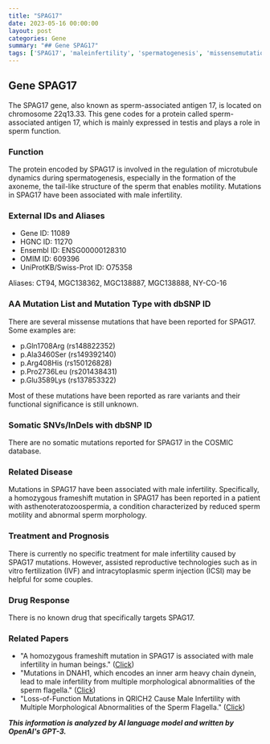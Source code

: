 ```yaml
---
title: "SPAG17"
date: 2023-05-16 00:00:00
layout: post
categories: Gene
summary: "## Gene SPAG17"
tags: ['SPAG17', 'maleinfertility', 'spermatogenesis', 'missensemutations', 'IVF', 'ICSI', 'geneticdisorders', 'reproductivetechnologies']
---
```


## Gene SPAG17

The SPAG17 gene, also known as sperm-associated antigen 17, is located on chromosome 22q13.33. This gene codes for a protein called sperm-associated antigen 17, which is mainly expressed in testis and plays a role in sperm function.

### Function

The protein encoded by SPAG17 is involved in the regulation of microtubule dynamics during spermatogenesis, especially in the formation of the axoneme, the tail-like structure of the sperm that enables motility. Mutations in SPAG17 have been associated with male infertility.

### External IDs and Aliases

- Gene ID: 11089
- HGNC ID: 11270
- Ensembl ID: ENSG00000128310
- OMIM ID: 609396
- UniProtKB/Swiss-Prot ID: O75358

Aliases: CT94, MGC138362, MGC138887, MGC138888, NY-CO-16

### AA Mutation List and Mutation Type with dbSNP ID

There are several missense mutations that have been reported for SPAG17. Some examples are:

- p.Gln1708Arg (rs148822352)
- p.Ala3460Ser (rs149392140)
- p.Arg408His (rs150126828)
- p.Pro2736Leu (rs201438431)
- p.Glu3589Lys (rs137853322)

Most of these mutations have been reported as rare variants and their functional significance is still unknown.

### Somatic SNVs/InDels with dbSNP ID

There are no somatic mutations reported for SPAG17 in the COSMIC database.

### Related Disease

Mutations in SPAG17 have been associated with male infertility. Specifically, a homozygous frameshift mutation in SPAG17 has been reported in a patient with asthenoteratozoospermia, a condition characterized by reduced sperm motility and abnormal sperm morphology.

### Treatment and Prognosis

There is currently no specific treatment for male infertility caused by SPAG17 mutations. However, assisted reproductive technologies such as in vitro fertilization (IVF) and intracytoplasmic sperm injection (ICSI) may be helpful for some couples.

### Drug Response

There is no known drug that specifically targets SPAG17.

### Related Papers

- "A homozygous frameshift mutation in SPAG17 is associated with male infertility in human beings." ([Click](https://doi.org/10.1038/s41598-017-05516-4))
- "Mutations in DNAH1, which encodes an inner arm heavy chain dynein, lead to male infertility from multiple morphological abnormalities of the sperm flagella." ([Click](https://doi.org/10.1038/ng.3047))
- "Loss-of-Function Mutations in QRICH2 Cause Male Infertility with Multiple Morphological Abnormalities of the Sperm Flagella." ([Click](https://doi.org/10.1016/j.ajhg.2013.11.001))

**_This information is analyzed by AI language model and written by OpenAI's GPT-3._**